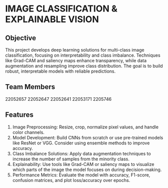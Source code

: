 # IMAGE CLASSIFICATION & EXPLAINABLE VISION 

##  Objective
This project develops deep learning solutions for multi-class image classification, focusing on interpretability and class imbalance. Techniques like Grad-CAM and saliency maps enhance transparency, while data augmentation and resampling improve class distribution. The goal is to build robust, interpretable models with reliable predictions.

## Team Members
22052657
22052647
22052641 
22053171
2205746

## Features
1. Image Preprocessing: Resize, crop, normalize pixel values, and handle color channels.
2. Model Development: Build CNNs from scratch or use pre-trained models like ResNet or VGG. Consider using ensemble methods to improve accuracy.
3. Class Imbalance Solutions: Apply data augmentation techniques to increase the number of samples from the minority class.
4. Explainability: Use tools like Grad-CAM or saliency maps to visualize which parts of the image the model focuses on during decision-making.
5. Performance Metrics: Evaluate the model with accuracy, F1-score, confusion matrices, and plot loss/accuracy over epochs.
